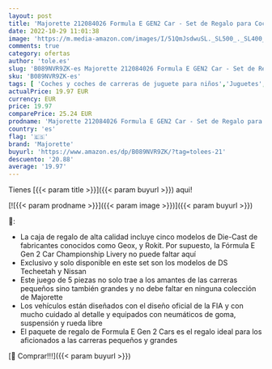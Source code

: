 ```yaml
---
layout: post
title: 'Majorette 212084026 Formula E GEN2 Car - Set de Regalo para Coches de Carreras  5 Unidades  en Caja de Regalo '
date: 2022-10-29 11:01:38
image: 'https://m.media-amazon.com/images/I/51QmJsdwuSL._SL500_._SL400_.jpg'
comments: true
category: ofertas
author: 'tole.es'
slug: 'B089NVR9ZK-es Majorette 212084026 Formula E GEN2 Car - Set de Regalo...'
sku: 'B089NVR9ZK-es'
tags: [ 'Coches y coches de carreras de juguete para niños','Juguetes','Juguetes y juegos','Vehículos de juguete para niños','de','majorette','regalo','set','🇪🇸', ]
actualPrice: 19.97 EUR
currency: EUR
price: 19.97
comparePrice: 25.24 EUR
prodname: 'Majorette 212084026 Formula E GEN2 Car - Set de Regalo para Coches de Carreras  5 Unidades  en Caja de Regalo '
country: 'es'
flag: '🇪🇸'
brand: 'Majorette'
buyurl: 'https://www.amazon.es/dp/B089NVR9ZK/?tag=tolees-21'
descuento: '20.88'
average: '19.97'
---
```


Tienes [{{< param title >}}]({{< param buyurl >}}) aqui!

[![{{< param prodname >}}]({{< param image >}})]({{< param buyurl >}})

🔎:

- La caja de regalo de alta calidad incluye cinco modelos de Die-Cast de fabricantes conocidos como Geox, y Rokit. Por supuesto, la Fórmula E Gen 2 Car Championship Livery no puede faltar aquí
- Exclusivo y solo disponible en este set son los modelos de DS Techeetah y Nissan
- Este juego de 5 piezas no solo trae a los amantes de las carreras pequeños sino también grandes y no debe faltar en ninguna colección de Majorette
- Los vehículos están diseñados con el diseño oficial de la FIA y con mucho cuidado al detalle y equipados con neumáticos de goma, suspensión y rueda libre
- El paquete de regalo de Formula E Gen 2 Cars es el regalo ideal para los aficionados a las carreras pequeños y grandes

[🛒 Comprar!!!]({{< param buyurl >}})
